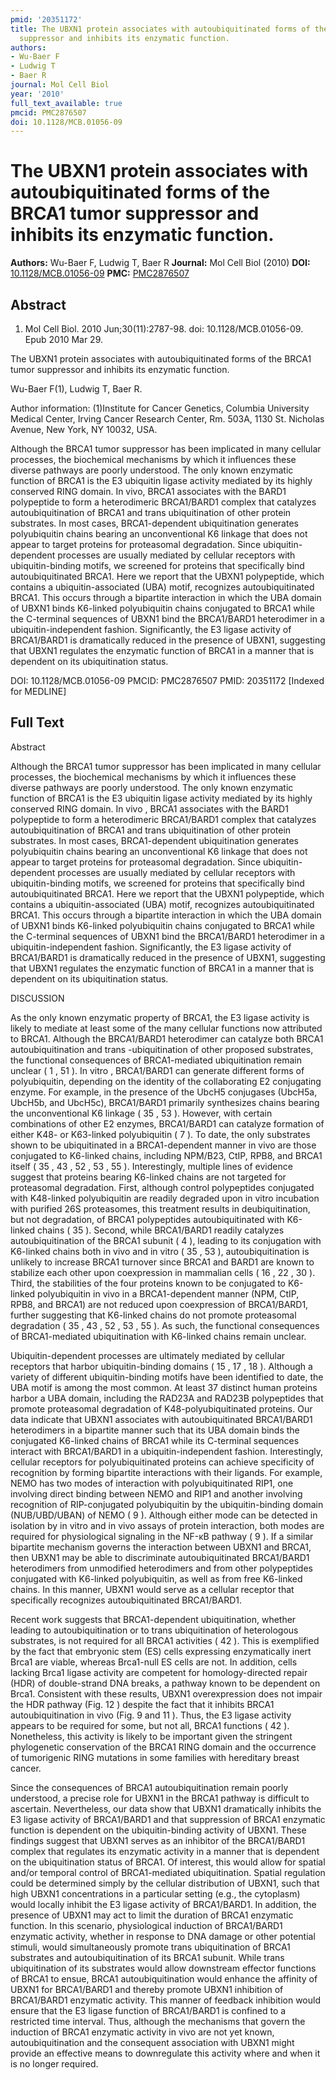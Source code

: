 ```yaml
---
pmid: '20351172'
title: The UBXN1 protein associates with autoubiquitinated forms of the BRCA1 tumor
  suppressor and inhibits its enzymatic function.
authors:
- Wu-Baer F
- Ludwig T
- Baer R
journal: Mol Cell Biol
year: '2010'
full_text_available: true
pmcid: PMC2876507
doi: 10.1128/MCB.01056-09
---
```


# The UBXN1 protein associates with autoubiquitinated forms of the BRCA1 tumor suppressor and inhibits its enzymatic function.
**Authors:** Wu-Baer F, Ludwig T, Baer R
**Journal:** Mol Cell Biol (2010)
**DOI:** [10.1128/MCB.01056-09](https://doi.org/10.1128/MCB.01056-09)
**PMC:** [PMC2876507](https://www.ncbi.nlm.nih.gov/pmc/articles/PMC2876507/)

## Abstract

1. Mol Cell Biol. 2010 Jun;30(11):2787-98. doi: 10.1128/MCB.01056-09. Epub 2010
Mar  29.

The UBXN1 protein associates with autoubiquitinated forms of the BRCA1 tumor 
suppressor and inhibits its enzymatic function.

Wu-Baer F(1), Ludwig T, Baer R.

Author information:
(1)Institute for Cancer Genetics, Columbia University Medical Center, Irving 
Cancer Research Center, Rm. 503A, 1130 St. Nicholas Avenue, New York, NY 10032, 
USA.

Although the BRCA1 tumor suppressor has been implicated in many cellular 
processes, the biochemical mechanisms by which it influences these diverse 
pathways are poorly understood. The only known enzymatic function of BRCA1 is 
the E3 ubiquitin ligase activity mediated by its highly conserved RING domain. 
In vivo, BRCA1 associates with the BARD1 polypeptide to form a heterodimeric 
BRCA1/BARD1 complex that catalyzes autoubiquitination of BRCA1 and trans 
ubiquitination of other protein substrates. In most cases, BRCA1-dependent 
ubiquitination generates polyubiquitin chains bearing an unconventional K6 
linkage that does not appear to target proteins for proteasomal degradation. 
Since ubiquitin-dependent processes are usually mediated by cellular receptors 
with ubiquitin-binding motifs, we screened for proteins that specifically bind 
autoubiquitinated BRCA1. Here we report that the UBXN1 polypeptide, which 
contains a ubiquitin-associated (UBA) motif, recognizes autoubiquitinated BRCA1. 
This occurs through a bipartite interaction in which the UBA domain of UBXN1 
binds K6-linked polyubiquitin chains conjugated to BRCA1 while the C-terminal 
sequences of UBXN1 bind the BRCA1/BARD1 heterodimer in a ubiquitin-independent 
fashion. Significantly, the E3 ligase activity of BRCA1/BARD1 is dramatically 
reduced in the presence of UBXN1, suggesting that UBXN1 regulates the enzymatic 
function of BRCA1 in a manner that is dependent on its ubiquitination status.

DOI: 10.1128/MCB.01056-09
PMCID: PMC2876507
PMID: 20351172 [Indexed for MEDLINE]

## Full Text

Abstract

Although the BRCA1 tumor suppressor has been implicated in many cellular processes, the biochemical mechanisms by which it influences these diverse pathways are poorly understood. The only known enzymatic function of BRCA1 is the E3 ubiquitin ligase activity mediated by its highly conserved RING domain. In vivo , BRCA1 associates with the BARD1 polypeptide to form a heterodimeric BRCA1/BARD1 complex that catalyzes autoubiquitination of BRCA1 and trans ubiquitination of other protein substrates. In most cases, BRCA1-dependent ubiquitination generates polyubiquitin chains bearing an unconventional K6 linkage that does not appear to target proteins for proteasomal degradation. Since ubiquitin-dependent processes are usually mediated by cellular receptors with ubiquitin-binding motifs, we screened for proteins that specifically bind autoubiquitinated BRCA1. Here we report that the UBXN1 polypeptide, which contains a ubiquitin-associated (UBA) motif, recognizes autoubiquitinated BRCA1. This occurs through a bipartite interaction in which the UBA domain of UBXN1 binds K6-linked polyubiquitin chains conjugated to BRCA1 while the C-terminal sequences of UBXN1 bind the BRCA1/BARD1 heterodimer in a ubiquitin-independent fashion. Significantly, the E3 ligase activity of BRCA1/BARD1 is dramatically reduced in the presence of UBXN1, suggesting that UBXN1 regulates the enzymatic function of BRCA1 in a manner that is dependent on its ubiquitination status.

DISCUSSION

As the only known enzymatic property of BRCA1, the E3 ligase activity is likely to mediate at least some of the many cellular functions now attributed to BRCA1. Although the BRCA1/BARD1 heterodimer can catalyze both BRCA1 autoubiquitination and trans -ubiquitination of other proposed substrates, the functional consequences of BRCA1-mediated ubiquitination remain unclear ( 1 , 51 ). In vitro , BRCA1/BARD1 can generate different forms of polyubiquitin, depending on the identity of the collaborating E2 conjugating enzyme. For example, in the presence of the UbcH5 conjugases (UbcH5a, UbcH5b, and UbcH5c), BRCA1/BARD1 primarily synthesizes chains bearing the unconventional K6 linkage ( 35 , 53 ). However, with certain combinations of other E2 enzymes, BRCA1/BARD1 can catalyze formation of either K48- or K63-linked polyubiquitin ( 7 ). To date, the only substrates shown to be ubiquitinated in a BRCA1-dependent manner in vivo are those conjugated to K6-linked chains, including NPM/B23, CtIP, RPB8, and BRCA1 itself ( 35 , 43 , 52 , 53 , 55 ). Interestingly, multiple lines of evidence suggest that proteins bearing K6-linked chains are not targeted for proteasomal degradation. First, although control polypeptides conjugated with K48-linked polyubiquitin are readily degraded upon in vitro incubation with purified 26S proteasomes, this treatment results in deubiquitination, but not degradation, of BRCA1 polypeptides autoubiquitinated with K6-linked chains ( 35 ). Second, while BRCA1/BARD1 readily catalyzes autoubiquitination of the BRCA1 subunit ( 4 ), leading to its conjugation with K6-linked chains both in vivo and in vitro ( 35 , 53 ), autoubiquitination is unlikely to increase BRCA1 turnover since BRCA1 and BARD1 are known to stabilize each other upon coexpression in mammalian cells ( 16 , 22 , 30 ). Third, the stabilities of the four proteins known to be conjugated to K6-linked polyubiquitin in vivo in a BRCA1-dependent manner (NPM, CtIP, RPB8, and BRCA1) are not reduced upon coexpression of BRCA1/BARD1, further suggesting that K6-linked chains do not promote proteasomal degradation ( 35 , 43 , 52 , 53 , 55 ). As such, the functional consequences of BRCA1-mediated ubiquitination with K6-linked chains remain unclear.

Ubiquitin-dependent processes are ultimately mediated by cellular receptors that harbor ubiquitin-binding domains ( 15 , 17 , 18 ). Although a variety of different ubiquitin-binding motifs have been identified to date, the UBA motif is among the most common. At least 37 distinct human proteins harbor a UBA domain, including the RAD23A and RAD23B polypeptides that promote proteasomal degradation of K48-polyubiquitinated proteins. Our data indicate that UBXN1 associates with autoubiquitinated BRCA1/BARD1 heterodimers in a bipartite manner such that its UBA domain binds the conjugated K6-linked chains of BRCA1 while its C-terminal sequences interact with BRCA1/BARD1 in a ubiquitin-independent fashion. Interestingly, cellular receptors for polyubiquitinated proteins can achieve specificity of recognition by forming bipartite interactions with their ligands. For example, NEMO has two modes of interaction with polyubiquitinated RIP1, one involving direct binding between NEMO and RIP1 and another involving recognition of RIP-conjugated polyubiquitin by the ubiquitin-binding domain (NUB/UBD/UBAN) of NEMO ( 9 ). Although either mode can be detected in isolation by in vitro and in vivo assays of protein interaction, both modes are required for physiological signaling in the NF-κB pathway ( 9 ). If a similar bipartite mechanism governs the interaction between UBXN1 and BRCA1, then UBXN1 may be able to discriminate autoubiquitinated BRCA1/BARD1 heterodimers from unmodified heterodimers and from other polypeptides conjugated with K6-linked polyubiquitin, as well as from free K6-linked chains. In this manner, UBXN1 would serve as a cellular receptor that specifically recognizes autoubiquitinated BRCA1/BARD1.

Recent work suggests that BRCA1-dependent ubiquitination, whether leading to autoubiquitination or to trans ubiquitination of heterologous substrates, is not required for all BRCA1 activities ( 42 ). This is exemplified by the fact that embryonic stem (ES) cells expressing enzymatically inert Brca1 are viable, whereas Brca1-null ES cells are not. In addition, cells lacking Brca1 ligase activity are competent for homology-directed repair (HDR) of double-strand DNA breaks, a pathway known to be dependent on Brca1. Consistent with these results, UBXN1 overexpression does not impair the HDR pathway (Fig. 12 ) despite the fact that it inhibits BRCA1 autoubiquitination in vivo (Fig. 9 and 11 ). Thus, the E3 ligase activity appears to be required for some, but not all, BRCA1 functions ( 42 ). Nonetheless, this activity is likely to be important given the stringent phylogenetic conservation of the BRCA1 RING domain and the occurrence of tumorigenic RING mutations in some families with hereditary breast cancer.

Since the consequences of BRCA1 autoubiquitination remain poorly understood, a precise role for UBXN1 in the BRCA1 pathway is difficult to ascertain. Nevertheless, our data show that UBXN1 dramatically inhibits the E3 ligase activity of BRCA1/BARD1 and that suppression of BRCA1 enzymatic function is dependent on the ubiquitin-binding activity of UBXN1. These findings suggest that UBXN1 serves as an inhibitor of the BRCA1/BARD1 complex that regulates its enzymatic activity in a manner that is dependent on the ubiquitination status of BRCA1. Of interest, this would allow for spatial and/or temporal control of BRCA1-mediated ubiquitination. Spatial regulation could be determined simply by the cellular distribution of UBXN1, such that high UBXN1 concentrations in a particular setting (e.g., the cytoplasm) would locally inhibit the E3 ligase activity of BRCA1/BARD1. In addition, the presence of UBXN1 may act to limit the duration of BRCA1 enzymatic function. In this scenario, physiological induction of BRCA1/BARD1 enzymatic activity, whether in response to DNA damage or other potential stimuli, would simultaneously promote trans ubiquitination of BRCA1 substrates and autoubiquitination of its BRCA1 subunit. While trans ubiquitination of its substrates would allow downstream effector functions of BRCA1 to ensue, BRCA1 autoubiquitination would enhance the affinity of UBXN1 for BRCA1/BARD1 and thereby promote UBXN1 inhibition of BRCA1/BARD1 enzymatic activity. This manner of feedback inhibition would ensure that the E3 ligase function of BRCA1/BARD1 is confined to a restricted time interval. Thus, although the mechanisms that govern the induction of BRCA1 enzymatic activity in vivo are not yet known, autoubiquitination and the consequent association with UBXN1 might provide an effective means to downregulate this activity where and when it is no longer required.
